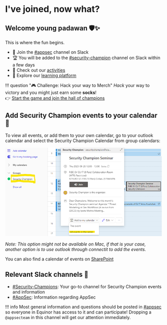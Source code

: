 # I've joined, now what?

## Welcome young padawan 🛡️✨

This is where the fun begins.

- 💬 Join the [#appsec](https://equinor.slack.com/archives/CMM6FSW5V) channel on Slack
- 🏆 You will be added to the [#security-champion](https://equinor.slack.com/archives/C036HGPBJ04) channel on Slack within a few days
- 🌟 Check out our [activities](./2-security_champion_activities.md)
- 🚀 Explore our [learning platform](./4-learning-platform.md)

!!! question "🎮 Challenge: Hack your way to Merch"
    _Hack_ your way to victory and you might just earn some **socks**!  
    👉 [Start the game and join the hall of champions](https://forms.microsoft.com/r/cLRPzRtPGQ)

## Add Security Champion events to your calendar 📅

To view all events, or add them to your own calendar, go to your outlook calendar and select the Security Champion Calendar from group calendars:

![Security Champion Calendar](./add_SecurityChampions_calendar.png)

_Note: This option might not be available on Mac, if that is your case, another option is to use outlook through connectit to add the events._

You can also find a calendar of events on [SharePoint](https://statoilsrm.sharepoint.com/sites/securitychampion9)

## Relevant Slack channels 🔗

- [#Security-Champions](https://equinor.slack.com/archives/C036HGPBJ04): Your go-to channel for Security Champion events and information
- [#AppSec](https://equinor.slack.com/archives/CMM6FSW5V): Information regarding AppSec

!!! info
    Most general information and questions should be posted in [#appsec](https://equinor.slack.com/archives/CMM6FSW5V) so everyone in Equinor has access to it and can participate! Dropping a ```@appsecteam``` in this channel will get our attention immediately.
